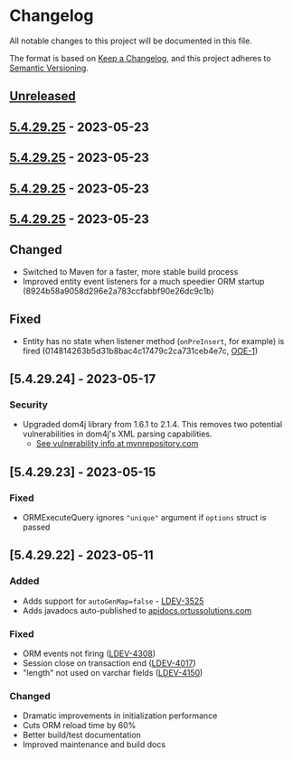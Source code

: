 # Changelog

All notable changes to this project will be documented in this file.

The format is based on [Keep a Changelog](https://keepachangelog.com/en/1.0.0/),
and this project adheres to [Semantic Versioning](https://semver.org/spec/v2.0.0.html).

## [Unreleased]

## [5.4.29.25] - 2023-05-23

## [5.4.29.25] - 2023-05-23

## [5.4.29.25] - 2023-05-23

## [5.4.29.25] - 2023-05-23

## Changed

-   Switched to Maven for a faster, more stable build process
-   Improved entity event listeners for a much speedier ORM startup (8924b58a9058d296e2a783ccfabbf90e26dc9c1b)

## Fixed

-   Entity has no state when listener method (`onPreInsert`, for example) is fired (014814263b5d31b8bac4c17479c2ca731ceb4e7c, [OOE-1](https://ortussolutions.atlassian.net/browse/OOE-1))

## [5.4.29.24] - 2023-05-17

### Security

-   Upgraded dom4j library from 1.6.1 to 2.1.4. This removes two potential vulnerabilities in dom4j's XML parsing capabilities.
    -   [See vulnerability info at mvnrepository.com](https://mvnrepository.com/artifact/dom4j/dom4j/1.6.1)

## [5.4.29.23] - 2023-05-15

### Fixed

-   ORMExecuteQuery ignores `"unique"` argument if `options` struct is passed

## [5.4.29.22] - 2023-05-11

### Added

-   Adds support for `autoGenMap=false` - [LDEV-3525](https://luceeserver.atlassian.net/browse/LDEV-3525)
-   Adds javadocs auto-published to [apidocs.ortussolutions.com](https://apidocs.ortussolutions.com/#/lucee/hibernate-extension/)

### Fixed

-   ORM events not firing ([LDEV-4308](https://luceeserver.atlassian.net/browse/LDEV-4308))
-   Session close on transaction end ([LDEV-4017](https://luceeserver.atlassian.net/browse/LDEV-4017))
-   "length" not used on varchar fields ([LDEV-4150](https://luceeserver.atlassian.net/browse/LDEV-4150))

### Changed

-   Dramatic improvements in initialization performance
-   Cuts ORM reload time by 60%
-   Better build/test documentation
-   Improved maintenance and build docs

[Unreleased]: https://github.com/Ortus-Solutions/extension-hibernate/compare/v5.4.29.25...HEAD

[5.4.29.25]: https://github.com/Ortus-Solutions/extension-hibernate/compare/v5.4.29.25...v5.4.29.25

[5.4.29.25]: https://github.com/Ortus-Solutions/extension-hibernate/compare/v5.4.29.25...v5.4.29.25

[5.4.29.25]: https://github.com/Ortus-Solutions/extension-hibernate/compare/v5.4.29.25...v5.4.29.25

[5.4.29.25]: https://github.com/Ortus-Solutions/extension-hibernate/compare/f8cb1d6cc327727bd190a94210241354ed82b643...v5.4.29.25
